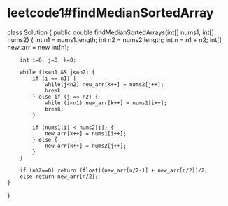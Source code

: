 # leetcode1#findMedianSortedArray
class Solution {
    public double findMedianSortedArrays(int[] nums1, int[] nums2) {
        int n1 = nums1.length;
        int n2 = nums2.length;
        int n = n1 + n2;
        int[] new_arr = new int[n];

        int i=0, j=0, k=0;

        while (i<=n1 && j<=n2) {
            if (i == n1) {
                while(j<n2) new_arr[k++] = nums2[j++];
                break;
            } else if (j == n2) {
                while (i<n1) new_arr[k++] = nums1[i++];
                break;
            }

            if (nums1[i] < nums2[j]) {
                new_arr[k++] = nums1[i++];
            } else {
                new_arr[k++] = nums2[j++];
            }
        }

        if (n%2==0) return (float)(new_arr[n/2-1] + new_arr[n/2])/2;
        else return new_arr[n/2];
    }
}

